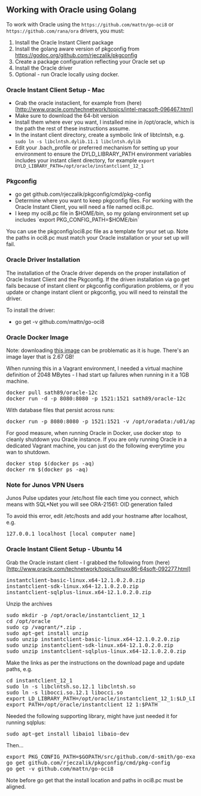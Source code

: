 ## Working with Oracle using Golang

To work with Oracle using the `https://github.com/mattn/go-oci8` or
`https://github.com/rana/ora` drivers, you must:

1. Install the Oracle Instant Client package
2. Install the golang aware version of pkgconfig from https://godoc.org/github.com/rjeczalik/pkgconfig
3. Create a package configuration reflecting your Oracle set up
4. Install the Oracle driver
5. Optional - run Oracle locally using docker.

### Oracle Instant Client Setup - Mac

* Grab the oracle instaclient, for example from (here)[http://www.oracle.com/technetwork/topics/intel-macsoft-096467.html] 
* Make sure to download the 64-bit version
* Install them where ever you want, I installed mine in /opt/oracle, which is the path the rest of these
instructions assume.
* In the instant client directory, create a symbolic link of libtclntsh, e.g. `sudo ln -s libclntsh.dylib.11.1 libclntsh.dylib`
* Edit your .bach_profile or preferred mechanism for setting up your environment to ensure the 
DYLD_LIBRARY_PATH environment variables includes your instant client directory, for example
`export DYLD_LIBRARY_PATH=/opt/oracle/instantclient_12_1`

### Pkgconfig

* go get github.com/rjeczalik/pkgconfig/cmd/pkg-config
* Determine where you want to keep pkgconfig files. For working with the Oracle
Instant Client, you will need a file named oci8.pc.
* I keep my oci8.pc file in $HOME/bin, so my golang environment set up includes
`export PKG_CONFIG_PATH=$HOME/bin`

You can use the pkgconfig/oci8.pc file as a template for your set up. Note the 
paths in oci8.pc must match your Oracle installation or your set up will fail.

### Oracle Driver Installation

The installation of the Oracle driver depends on the proper installation of Oracle 
Instant Client and the Pkgconfig. If the driven installation via go get fails because
of instant client or pkgconfig configuration problems, or if you update or change instant
client or pkgconfig, you will need to reinstall the driver.

To install the driver:

* go get -v github.com/mattn/go-oci8


### Oracle Docker Image

Note: downloading [this image](https://hub.docker.com/r/sath89/oracle-12c/) can be problematic as it is huge. There's an image layer
that is 2.67 GB!

When running this in a Vagrant environment, I needed a virtual machine definition of 2048 MBytes - I had start up failures
when running in it a 1GB machine.

<pre>
docker pull sath89/oracle-12c
docker run -d -p 8080:8080 -p 1521:1521 sath89/oracle-12c
</pre>

With database files that persist across runs:

<pre>
docker run -p 8080:8080 -p 1521:1521 -v /opt/oradata:/u01/app/oracle sath89/oracle-12c
</pre>

For good measure, when running Oracle in Docker, use docker stop <image id> to 
cleanly shutdown you Oracle instance. If you are only running Oracle in a dedicated
Vagrant machine, you can just do the following everytime you wan to shutdown.

<pre>
docker stop $(docker ps -aq)
docker rm $(docker ps -aq)
</pre>

### Note for Junos VPN Users

Junos Pulse updates your /etc/host file each time you connect, which
means with SQL*Net you will see ORA-21561: OID generation failed

To avoid this error, edit
/etc/hosts and add your hostname after localhost, e.g.

<pre>
127.0.0.1 localhost [local computer name]
</pre>

### Oracle Instant Client Setup - Ubuntu 14

Grab the Oracle instant client - I grabbed the following from (here)[http://www.oracle.com/technetwork/topics/linuxx86-64soft-092277.html]

<pre>
instantclient-basic-linux.x64-12.1.0.2.0.zip
instantclient-sdk-linux.x64-12.1.0.2.0.zip
instantclient-sqlplus-linux.x64-12.1.0.2.0.zip
</pre>


Unzip the archives

<pre>
sudo mkdir -p /opt/oracle/instantclient_12_1
cd /opt/oracle
sudo cp /vagrant/*.zip .
sudo apt-get install unzip
sudo unzip instantclient-basic-linux.x64-12.1.0.2.0.zip 
sudo unzip instantclient-sdk-linux.x64-12.1.0.2.0.zip
sudo unzip instantclient-sqlplus-linux.x64-12.1.0.2.0.zip
</pre>

Make the links as per the instructions on the download page and update paths, e.g.

<pre>
cd instantclient_12_1
sudo ln -s libclntsh.so.12.1 libclntsh.so
sudo ln -s libocci.so.12.1 libocci.so
export LD_LIBRARY_PATH=/opt/oracle/instantclient_12_1:$LD_LIBRARY_PATH
export PATH=/opt/oracle/instantclient_12_1:$PATH
</pre>

Needed the following supporting library, might have just needed it for running 
sqlplus:

<pre>
sudo apt-get install libaio1 libaio-dev
</pre>

Then...

<pre>
export PKG_CONFIG_PATH=$GOPATH/src/github.com/d-smith/go-examples/oracle/pkgconfig/
go get github.com/rjeczalik/pkgconfig/cmd/pkg-config
go get -v github.com/mattn/go-oci8
</pre>

Note before go get that the install location and paths in oci8.pc must be aligned.
